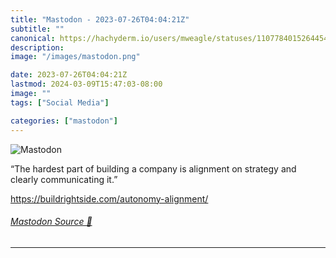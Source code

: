```yaml
---
title: "Mastodon - 2023-07-26T04:04:21Z"
subtitle: ""
canonical: https://hachyderm.io/users/mweagle/statuses/110778401526445445
description:
image: "/images/mastodon.png"

date: 2023-07-26T04:04:21Z
lastmod: 2024-03-09T15:47:03-08:00
image: ""
tags: ["Social Media"]

categories: ["mastodon"]
---
```

![Mastodon](/images/mastodon.png)

<p>“The hardest part of building a company is alignment on strategy and clearly communicating it.”</p><p><a href="https://buildrightside.com/autonomy-alignment/" target="_blank" rel="nofollow noopener noreferrer" translate="no"><span class="invisible">https://</span><span class="ellipsis">buildrightside.com/autonomy-al</span><span class="invisible">ignment/</span></a></p>


###### [Mastodon Source 🐘](https://hachyderm.io/@mweagle/110778401526445445)

___
